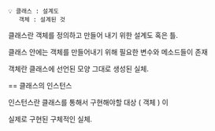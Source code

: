 ```
💡 클래스 : 설계도
   객체 : 설계된 것
```

클래스란 객체를 정의하고 만들어 내기 위한 설계도 혹은 틀.

클래스 안에는 객체를 만들어내기 위해 필요한 변수와 메소드들이 존재

객체란 클래스에 선언된 모양 그대로 생성된 실체.

== 클래스의 인스턴스

인스턴스란 클래스를 통해서 구현해야할 대상 ( 객체 ) 이

실제로 구현된 구체적인 실체.